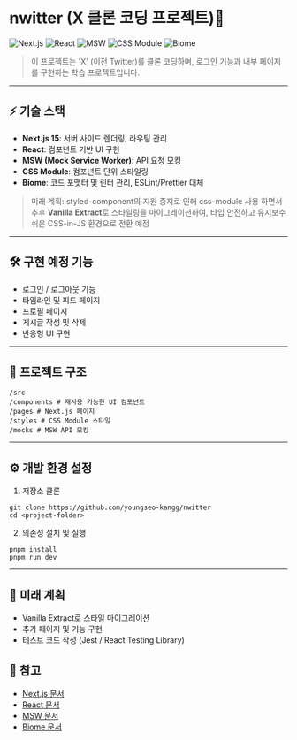 # nwitter (X 클론 코딩 프로젝트)🚀

![Next.js](https://img.shields.io/badge/Next.js-15-black?style=for-the-badge&logo=next.js)
![React](https://img.shields.io/badge/React-19-blue?style=for-the-badge&logo=react)
![MSW](https://img.shields.io/badge/MSW-Mocking-yellow?style=for-the-badge)
![CSS Module](https://img.shields.io/badge/CSS%20Module-Scoped-green?style=for-the-badge)
![Biome](https://img.shields.io/badge/Biome-Linter%20%26%20Formatter-orange?style=for-the-badge)

> 이 프로젝트는 'X' (이전 Twitter)를 클론 코딩하며, 로그인 기능과 내부 페이지를 구현하는 학습 프로젝트입니다.

---

## ⚡ 기술 스택

- **Next.js 15**: 서버 사이드 렌더링, 라우팅 관리
- **React**: 컴포넌트 기반 UI 구현
- **MSW (Mock Service Worker)**: API 요청 모킹
- **CSS Module**: 컴포넌트 단위 스타일링
- **Biome**: 코드 포맷터 및 린터 관리, ESLint/Prettier 대체

> 미래 계획: styled-component의 지원 중지로 인해 css-module 사용 하면서 추후 **Vanilla Extract**로 스타일링을 마이그레이션하여, 타입 안전하고 유지보수 쉬운 CSS-in-JS 환경으로 전환 예정

---

## 🛠 구현 예정 기능

- 로그인 / 로그아웃 기능
- 타임라인 및 피드 페이지
- 프로필 페이지
- 게시글 작성 및 삭제
- 반응형 UI 구현

---

## 📁 프로젝트 구조

```
/src
/components # 재사용 가능한 UI 컴포넌트
/pages # Next.js 페이지
/styles # CSS Module 스타일
/mocks # MSW API 모킹
```

---

## ⚙️ 개발 환경 설정

1. 저장소 클론

```
git clone https://github.com/youngseo-kangg/nwitter
cd <project-folder>
```

2. 의존성 설치 및 실행

```
pnpm install
pnpm run dev
```

---

## 🔮 미래 계획

- Vanilla Extract로 스타일 마이그레이션
- 추가 페이지 및 기능 구현
- 테스트 코드 작성 (Jest / React Testing Library)

## 📌 참고

- [Next.js 문서](https://nextjs.org/docs)
- [React 문서](https://reactjs.org/docs/getting-started.html)
- [MSW 문서](https://mswjs.io/docs)
- [Biome 문서](https://biomejs.dev)
